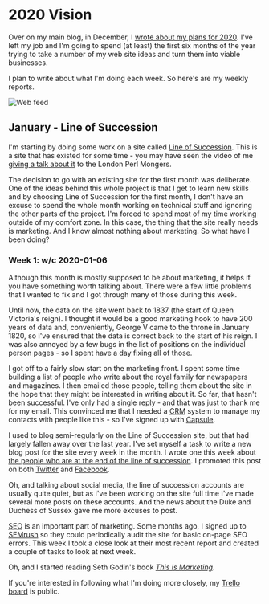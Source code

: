# 2020 Vision

Over on my main blog, in December, I
[wrote about my plans for 2020](https://blog.dave.org.uk/2019/12/2020-vision.html).
I've left my job and I'm going to spend (at least) the first six months of the year
trying to take a number of my web site ideas and turn them into viable businesses.

I plan to write about what I'm doing each week. So here's are my weekly reports.

![Web feed](/feed.png "Web feed")

## January - Line of Succession

I'm starting by doing some work on a site called [Line of Succession](https://lineofsuccession.co.uk/).
This is a site that has existed for some time - you may have seen the video of me
[giving a talk about it](https://blog.lineofsuccession.co.uk/talk/) to the London Perl Mongers.

The decision to go with an existing site for the first month was deliberate.
One of the ideas behind this whole project is that I get to learn new skills
and by choosing Line of Succession for the first month, I don't have an
excuse to spend the whole month working on technical stuff and ignoring
the other parts of the project. I'm forced to spend most of my time
working outside of my comfort zone. In this case, the thing that the
site really needs is marketing. And I know almost nothing about
marketing. So what have I been doing?

### Week 1: w/c 2020-01-06

Although this month is mostly supposed to be about marketing, it helps
if you have something worth talking about. There were a few little problems
that I wanted to fix and I got through many of those during this week.

Until now, the data on the site went back to 1837 (the start of Queen
Victoria's reign). I thought it would be a good marketing hook to
have 200 years of data and, conveniently, George V came to the throne
in January 1820, so I've ensured that the data is correct back to the
start of his reign. I was also annoyed by a few bugs in the list of
positions on the individual person pages - so I spent have a day fixing
all of those.

I got off to a fairly slow start on the marketing front. I spent some
time building a list of people who write about the royal family for
newspapers and magazines. I then emailed those people, telling them about
the site in the hope that they might be interested in writing about it.
So far, that hasn't been successful. I've only had a single reply - and that
was just to thank me for my email. This convinced me that I needed a
<abbr title="Customer Relationship Manager">CRM</abbr> system to manage my
contacts with people like this - so I've signed up with
[Capsule](https://capsulecrm.com/).

I used to blog semi-regularly on the Line of Succession site, but that had
largely fallen away over the last year. I've set myself a task to write a
new blog post for the site every week in the month. I wrote one this week
about [the people who are at the end of the line of succession](https://blog.lineofsuccession.co.uk/2020/01/end-of-the-line/).
I promoted this post on both [Twitter](https://twitter.com/linesuccession)
and [Facebook](https://facebook.com/linesuccession).

Oh, and talking about social media, the line of succession accounts are
usually quite quiet, but as I've been working on the site full time I've made
several more posts on these accounts. And the news about the Duke and Duchess
of Sussex gave me more excuses to post.

<abbr title="Search Engine Optimisation">SEO</abbr> is an important part of
marketing. Some months ago, I signed up to [SEMrush](https://semrush.com) so
they could periodically audit the site for basic on-page SEO errors. This week
I took a close look at their most recent report and created a couple of tasks
to look at next week.

Oh, and I started reading Seth Godin's book
*[This is Marketing](https://amzn.to/2uRS90H)*.

If you're interested in following what I'm doing more closely, my
[Trello board](https://trello.com/b/WWetD28I/01-line-of-succession) is public.
